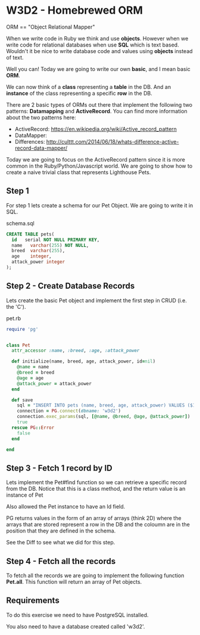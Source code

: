 W3D2 - Homebrewed ORM
==============================

ORM == "Object Relational Mapper"

When we write code in Ruby we think and use **objects**. However when we
write code for relational databases when use **SQL** which is text
based. Wouldn't it be nice to write database code and values using
**objects** instead of text.

Well you can! Today we are going to write our own **basic**, and I mean
basic **ORM**.

We can now think of a **class** representing a **table** in the DB. And an
**instance** of the class representing a specific **row** in the DB.

There are 2 basic types of ORMs out there that implement the following
two patterns: **Datamapping** and **ActiveRecord**. You can find more
information about the two patterns here:

* ActiveRecord: https://en.wikipedia.org/wiki/Active_record_pattern
* DataMapper:
* Differences:
http://culttt.com/2014/06/18/whats-difference-active-record-data-mapper/

Today we are going to focus on the ActiveRecord pattern since it is
more common in the Ruby/Python/Javascript world. We are going to show
how to create a naive trivial class that represents Lighthouse Pets.

Step 1
-------

For step 1 lets create a schema for our Pet Object. We are going to
write it in SQL.

schema.sql
```SQL
CREATE TABLE pets(
  id   serial NOT NULL PRIMARY KEY,
  name   varchar(255) NOT NULL,
  breed  varchar(255),
  age    integer,
  attack_power integer
);
```


Step 2 - Create Database Records
-------------------------------------

Lets create the basic Pet object and implement the first step in CRUD
(i.e. the 'C').

pet.rb

```RUBY
require 'pg'


class Pet
  attr_accessor :name, :breed, :age, :attack_power

  def initialize(name, breed, age, attack_power, id=nil)
    @name = name
    @breed = breed
    @age = age
    @attack_power = attack_power
  end

  def save
    sql = "INSERT INTO pets (name, breed, age, attack_power) VALUES ($1, $2, $3, $4)"
    connection = PG.connect(dbname: 'w3d2')
    connection.exec_params(sql, [@name, @breed, @age, @attack_power])
    true
  rescue PG::Error
    false
  end

end

```

Step 3 - Fetch 1 record by ID
---------------------------------

Lets implement the Pet#find function so we can retrieve a specific
record from the DB. Notice that this is a class method, and the return
value is an instance of Pet

Also allowed the Pet instance to have an Id field.

PG returns values in the form of an array of arrays (think 2D) where
the arrays that are stored represent a row in the DB and the coloumn
are in the position that they are defined in the schema.

See the Diff to see what we did for this step.

Step 4 - Fetch all the records
----------------------------------

To fetch all the records we are going to implement the following
function **Pet.all**. This function will return an array of Pet
objects.

Requirements
--------------

To do this exercise we need to have PostgreSQL installed.

You also need to have a database created called 'w3d2'.
